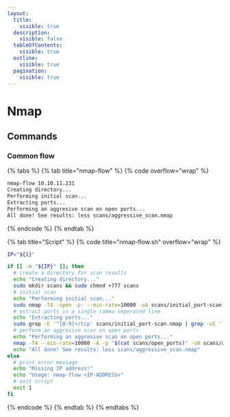 ```yaml
---
layout:
  title:
    visible: true
  description:
    visible: false
  tableOfContents:
    visible: true
  outline:
    visible: true
  pagination:
    visible: true
---
```


# Nmap

## Commands

### Common flow

{% tabs %}
{% tab title="nmap-flow" %}
{% code overflow="wrap" %}
```bash
nmap-flow 10.10.11.231
Creating directory...
Performing initial scan...
Extracting ports...
Performing an aggresive scan on open ports...
All done! See results: less scans/aggressive_scan.nmap
```
{% endcode %}
{% endtab %}

{% tab title="Script" %}
{% code title="nmap-flow.sh" overflow="wrap" %}
```bash
IP="${1}"

if [[ -n "${IP}" ]]; then
  # create a directory for scan results
  echo "Creating directory..."
  sudo mkdir scans && sudo chmod +777 scans
  # initial scan
  echo "Performing initial scan..."
  sudo nmap -T4 -open -p- --min-rate=10000 -oA scans/initial_port-scan "${IP}" 1>/dev/null
  # extract ports in a single comma-seperated line
  echo "Extracting ports..."
  sudo grep -E '^[0-9]+/tcp' scans/initial_port-scan.nmap | grep -oE '[0-9]+' | tr "\n" "," > scans/open_ports
  # perform an aggresive scan on open ports
  echo "Performing an aggresive scan on open ports..."
  nmap -T4 --min-rate=10000 -A -p "$(cat scans/open_ports)" -oA scans/aggressive_scan "${IP}" 1>/dev/null
  echo "All done! See results: less scans/aggressive_scan.nmap"
else
  # print error message
  echo "Missing IP address!"
  echo "Usage: nmap-flow <IP-ADDRESS>"
  # exit script
  exit 1
fi
```
{% endcode %}
{% endtab %}
{% endtabs %}
